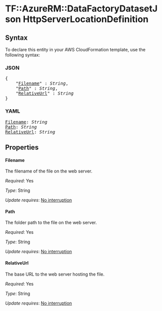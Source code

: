 # TF::AzureRM::DataFactoryDatasetJson HttpServerLocationDefinition

## Syntax

To declare this entity in your AWS CloudFormation template, use the following syntax:

### JSON

<pre>
{
    "<a href="#filename" title="Filename">Filename</a>" : <i>String</i>,
    "<a href="#path" title="Path">Path</a>" : <i>String</i>,
    "<a href="#relativeurl" title="RelativeUrl">RelativeUrl</a>" : <i>String</i>
}
</pre>

### YAML

<pre>
<a href="#filename" title="Filename">Filename</a>: <i>String</i>
<a href="#path" title="Path">Path</a>: <i>String</i>
<a href="#relativeurl" title="RelativeUrl">RelativeUrl</a>: <i>String</i>
</pre>

## Properties

#### Filename

The filename of the file on the web server.

_Required_: Yes

_Type_: String

_Update requires_: [No interruption](https://docs.aws.amazon.com/AWSCloudFormation/latest/UserGuide/using-cfn-updating-stacks-update-behaviors.html#update-no-interrupt)

#### Path

The folder path to the file on the web server.

_Required_: Yes

_Type_: String

_Update requires_: [No interruption](https://docs.aws.amazon.com/AWSCloudFormation/latest/UserGuide/using-cfn-updating-stacks-update-behaviors.html#update-no-interrupt)

#### RelativeUrl

The base URL to the web server hosting the file.

_Required_: Yes

_Type_: String

_Update requires_: [No interruption](https://docs.aws.amazon.com/AWSCloudFormation/latest/UserGuide/using-cfn-updating-stacks-update-behaviors.html#update-no-interrupt)

